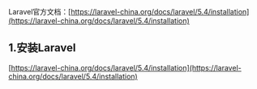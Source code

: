Laravel官方文档：[https://laravel-china.org/docs/laravel/5.4/installation](https://laravel-china.org/docs/laravel/5.4/installation)

## **1.安装Laravel**

[https://laravel-china.org/docs/laravel/5.4/installation](https://laravel-china.org/docs/laravel/5.4/installation)

